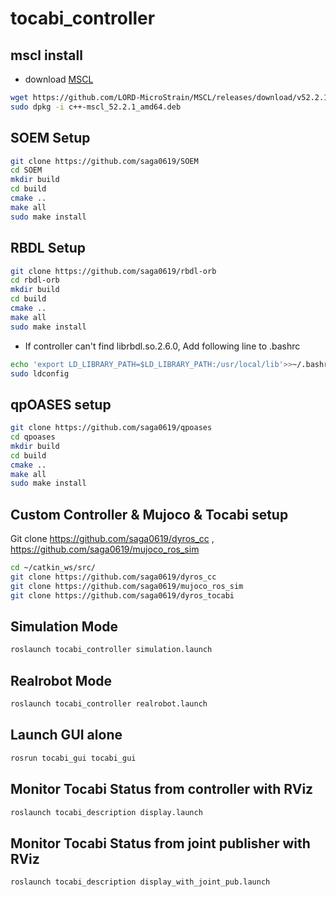 # tocabi_controller

## mscl install 
 * download [MSCL](https://github.com/LORD-MicroStrain/MSCL/releases/download/v52.2.1/c++-mscl_52.2.1_amd64.deb) 
```sh
wget https://github.com/LORD-MicroStrain/MSCL/releases/download/v52.2.1/c++-mscl_52.2.1_amd64.deb
sudo dpkg -i c++-mscl_52.2.1_amd64.deb
```

## SOEM Setup
 ```sh
 git clone https://github.com/saga0619/SOEM
 cd SOEM
 mkdir build
 cd build
 cmake ..
 make all
 sudo make install
 ```

## RBDL Setup
```sh
git clone https://github.com/saga0619/rbdl-orb
cd rbdl-orb
mkdir build
cd build
cmake ..
make all
sudo make install
```

* If controller can't find librbdl.so.2.6.0, Add following line to .bashrc 
```sh
echo 'export LD_LIBRARY_PATH=$LD_LIBRARY_PATH:/usr/local/lib'>>~/.bashrc
sudo ldconfig
```


## qpOASES setup
```sh
git clone https://github.com/saga0619/qpoases
cd qpoases
mkdir build
cd build
cmake ..
make all
sudo make install
```



## Custom Controller & Mujoco & Tocabi setup
Git clone https://github.com/saga0619/dyros_cc , https://github.com/saga0619/mujoco_ros_sim

```sh
cd ~/catkin_ws/src/
git clone https://github.com/saga0619/dyros_cc
git clone https://github.com/saga0619/mujoco_ros_sim
git clone https://github.com/saga0619/dyros_tocabi
```

## Simulation Mode 
```sh
roslaunch tocabi_controller simulation.launch
```

## Realrobot Mode
```sh
roslaunch tocabi_controller realrobot.launch
```

## Launch GUI alone
```sh
rosrun tocabi_gui tocabi_gui
```

## Monitor Tocabi Status from controller with RViz
```sh
roslaunch tocabi_description display.launch
```

## Monitor Tocabi Status from joint publisher with RViz
```sh
roslaunch tocabi_description display_with_joint_pub.launch
```


